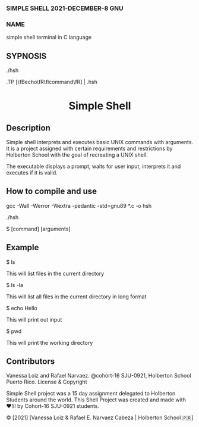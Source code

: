 ### SIMPLE SHELL 2021-DECEMBER-8 GNU

### NAME
simple shell terminal in C language

## SYPNOSIS

./hsh

.TP [\fBecho\fR\flcommand\fR] | .hsh


<h1 align="center">Simple Shell</h1>

 

<p align="center"> </p>

 

## Description

Simple shell interprets and executes basic UNIX commands with arguments. It is a project assigned with certain requirements and restrictions by Holberton School with the goal of recreating a UNIX shell.

 

The executable displays a prompt, waits for user input, interprets it and executes if it is valid.

 

## How to compile and use

gcc -Wall -Werror -Wextra -pedantic -std=gnu89 *.c -o hsh

 

./hsh

 

$ [command] [arguments]

 

## Example

$ ls

 

This will list files in the current directory

 

$ ls -la

 

This will list all files in the current directory in long format

 

$ echo Hello

 

This will print out input

 

$ pwd

 

This will print the working directory




## Contributors
Vanessa Loiz and Rafael Narvaez.
@cohort-16 SJU-0921, Holberton School Puerto Rico.
License & Copyright

Simple Shell project was a 15 day assignment delegated to Holberton Students around the world. This Shell Project was created and made with :heart:!i! by Cohort-16 SJU-0921 students.

© [2021] [Vanessa Loiz & Rafael E. Narvaez Cabeza | Holberton School :puerto_rico:]
